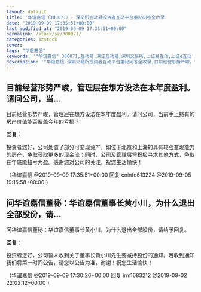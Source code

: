 ```yaml
---
layout: default
title: '华谊嘉信（300071）- 深交所互动易投资者互动平台董秘问答全收录'
date: "2019-09-09 17:35:51+00:00"
last_modified_at: "2019-09-09 17:35:51+00:00"
permalink: /stock/sz/300071/
categories: szstock
cover: 
tags: "华谊嘉信"
keywords: '"华谊嘉信",300071,互动易,深证互动易,深圳交易所,上证易互动,上证e互动'
description: '"华谊嘉信-深圳交易所投资者互动平台董秘问答全收录,目前经营形势严峻，管理层在想方设法在本年度盈利。请问公司，当前手上持有的房产价值能否覆盖今年的亏损？"'
---
```


## 目前经营形势严峻，管理层在想方设法在本年度盈利。请问公司，当...

目前经营形势严峻，管理层在想方设法在本年度盈利。请问公司，当前手上持有的房产价值能否覆盖今年的亏损？

**回复**：

投资者您好，公司处置了部分可变现资产，如位于北京和上海的具有较强变现能力的房产，争取获取更多的现金流；同时，公司及管理层将积极寻求其他方式，争取在年底能扭亏为盈。感谢您对公司的关注，祝您生活愉快！ 

（华谊嘉信  @2019-09-09 17:35:51+00:00 回复 cninfo613224  @2019-09-05 19:15:58+00:00 ）

## 问华谊嘉信董秘：华谊嘉信董事长黄小川，为什么退出全部股份，请...

问华谊嘉信董秘：华谊嘉信董事长黄小川，为什么退出全部股份，请给予回复。

**回复**：

投资者您好，公司暂未收到关于董事长黄小川先生要减持股份的通知。若收到通知我们将第一时间公告，请您以公告为准，谢谢！祝您生活愉快！ 

（华谊嘉信  @2019-09-09 17:30:26+00:00 回复 irm1683212  @2019-09-02 22:02:12+00:00 ）

